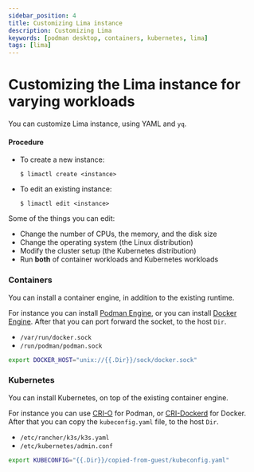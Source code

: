 ```yaml
---
sidebar_position: 4
title: Customizing Lima instance
description: Customizing Lima
keywords: [podman desktop, containers, kubernetes, lima]
tags: [lima]
---
```


# Customizing the Lima instance for varying workloads

You can customize Lima instance, using YAML and `yq`.

#### Procedure

- To create a new instance:

  ```shell-session
  $ limactl create <instance>
  ```

- To edit an existing instance:

  ```shell-session
  $ limactl edit <instance>
  ```

Some of the things you can edit:

- Change the number of CPUs, the memory, and the disk size
- Change the operating system (the Linux distribution)
- Modify the cluster setup (the Kubernetes distribution)
- Run **both** of container workloads and Kubernetes workloads

### Containers

You can install a container engine, in addition to the existing runtime.

For instance you can install [Podman Engine](https://github.com/containers/podman),
or you can install [Docker Engine](https://github.com/docker/docker).
After that you can port forward the socket, to the host `Dir`.

- `/var/run/docker.sock`
- `/run/podman/podman.sock`

```bash
export DOCKER_HOST="unix://{{.Dir}}/sock/docker.sock"
```

### Kubernetes

You can install Kubernetes, on top of the existing container engine.

For instance you can use [CRI-O](https://github.com/cri-o/cri-o) for Podman,
or [CRI-Dockerd](https://github.com/Mirantis/cri-dockerd) for Docker.
After that you can copy the `kubeconfig.yaml` file, to the host `Dir`.

- `/etc/rancher/k3s/k3s.yaml`
- `/etc/kubernetes/admin.conf`

```bash
export KUBECONFIG="{{.Dir}}/copied-from-guest/kubeconfig.yaml"
```
